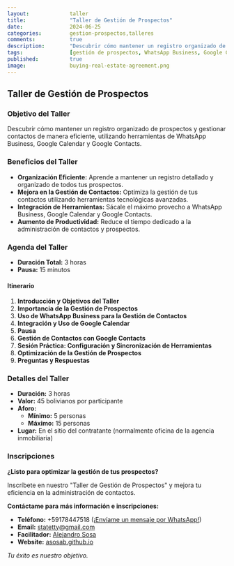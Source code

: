 ```yaml
---
layout:             taller
title:              "Taller de Gestión de Prospectos"
date:               2024-06-25
categories:         gestion-prospectos,talleres
comments:           true
description:        "Descubrir cómo mantener un registro organizado de prospectos y gestionar contactos de manera eficiente, utilizando herramientas de WhatsApp Business, Google Calendar y Google Contacts."
tags:               [gestión de prospectos, WhatsApp Business, Google Calendar, Google Contacts, taller]
published:          true
image:              buying-real-estate-agreement.png
---
```


## Taller de Gestión de Prospectos

### Objetivo del Taller

Descubrir cómo mantener un registro organizado de prospectos y gestionar contactos de manera eficiente, utilizando herramientas de WhatsApp Business, Google Calendar y Google Contacts.

### Beneficios del Taller

- **Organización Eficiente:** Aprende a mantener un registro detallado y organizado de todos tus prospectos.
- **Mejora en la Gestión de Contactos:** Optimiza la gestión de tus contactos utilizando herramientas tecnológicas avanzadas.
- **Integración de Herramientas:** Sácale el máximo provecho a WhatsApp Business, Google Calendar y Google Contacts.
- **Aumento de Productividad:** Reduce el tiempo dedicado a la administración de contactos y prospectos.

### Agenda del Taller

- **Duración Total:** 3 horas
- **Pausa:** 15 minutos

#### Itinerario

1. **Introducción y Objetivos del Taller**
2. **Importancia de la Gestión de Prospectos**
3. **Uso de WhatsApp Business para la Gestión de Contactos**
4. **Integración y Uso de Google Calendar**
5. **Pausa**
6. **Gestión de Contactos con Google Contacts**
7. **Sesión Práctica: Configuración y Sincronización de Herramientas**
8. **Optimización de la Gestión de Prospectos**
9. **Preguntas y Respuestas**

### Detalles del Taller

- **Duración:** 3 horas
- **Valor:** 45 bolivianos por participante
- **Aforo:**
  - **Mínimo:** 5 personas
  - **Máximo:** 15 personas
- **Lugar:** En el sitio del contratante (normalmente oficina de la agencia inmobiliaria)

### Inscripciones

**¿Listo para optimizar la gestión de tus prospectos?**

Inscríbete en nuestro "Taller de Gestión de Prospectos" y mejora tu eficiencia en la administración de contactos.

**Contáctame para más información e inscripciones:**

- **Teléfono:** +59178447518 ([¡Envíame un mensaje por WhatsApp!](https://api.whatsapp.com/send?phone=59178447518&text=Me%20interesa%20mucho%20el%20Taller%20de%20Gestión%20de%20Prospectos))
- **Email:** statetty@gmail.com
- **Facilitador:** [Alejandro Sosa](https://www.linkedin.com/in/alejandrososa/)
- **Website:** [asosab.github.io](https://asosab.github.io/gestion-de-prospectos/)

_Tu éxito es nuestro objetivo._

